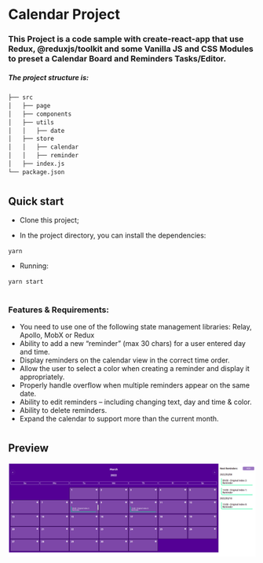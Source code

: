 # Calendar Project

### This Project is a code sample with create-react-app that use Redux, @reduxjs/toolkit and some Vanilla JS and CSS Modules to preset a Calendar Board and Reminders Tasks/Editor.

##### The project structure is:

```bash
├── src
│   ├── page
│   ├── components
│   ├── utils
│   │   ├── date
│   ├── store
│   │   ├── calendar
│   │   ├── reminder
│   ├── index.js
└── package.json
```

#
## Quick start

- Clone this project;

- In the project directory, you can install the dependencies:

`yarn`

- Running:

`yarn start`


#
### Features & Requirements:

* You need to use one of the following state management libraries: Relay, Apollo, MobX or Redux
* Ability to add a new “reminder” (max 30 chars) for a user entered day and time.
* Display reminders on the calendar view in the correct time order.
* Allow the user to select a color when creating a reminder and display it appropriately.
* Properly handle overflow when multiple reminders appear on the same date.
* Ability to edit reminders – including changing text, day and time & color.
* Ability to delete reminders.
* Expand the calendar to support more than the current month.

#

## Preview

![calendar](./ref/calendar.png 'calendar')

